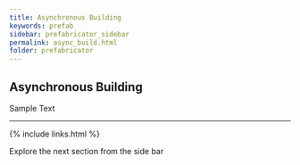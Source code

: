 ```yaml
---
title: Asynchronous Building
keywords: prefab
sidebar: prefabricator_sidebar
permalink: async_build.html
folder: prefabricator
---
```


## Asynchronous Building

Sample Text


---

{% include links.html %}

Explore the next section from the side bar



